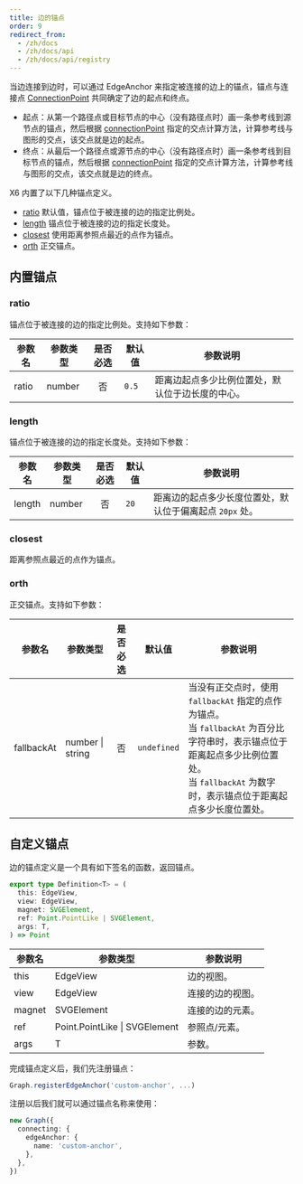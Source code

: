 ```yaml
---
title: 边的锚点
order: 9
redirect_from:
  - /zh/docs
  - /zh/docs/api
  - /zh/docs/api/registry
---
```


当边连接到边时，可以通过 EdgeAnchor 来指定被连接的边上的锚点，锚点与连接点 [ConnectionPoint](/zh/docs/api/registry/connection-point) 共同确定了边的起点和终点。

- 起点：从第一个路径点或目标节点的中心（没有路径点时）画一条参考线到源节点的锚点，然后根据 [connectionPoint](/zh/docs/api/registry/connection-point) 指定的交点计算方法，计算参考线与图形的交点，该交点就是边的起点。
- 终点：从最后一个路径点或源节点的中心（没有路径点时）画一条参考线到目标节点的锚点，然后根据 [connectionPoint](/zh/docs/api/registry/connection-point) 指定的交点计算方法，计算参考线与图形的交点，该交点就是边的终点。

X6 内置了以下几种锚点定义。

- [ratio](#ratio) 默认值，锚点位于被连接的边的指定比例处。
- [length](#length) 锚点位于被连接的边的指定长度处。
- [closest](#closest) 使用距离参照点最近的点作为锚点。
- [orth](#orth) 正交锚点。

<code id="edge-anchor-playground" src="@/src/api/edge-anchor/playground/index.tsx"></code>

## 内置锚点

### ratio

锚点位于被连接的边的指定比例处。支持如下参数：

| 参数名 | 参数类型 | 是否必选 | 默认值 | 参数说明                                       |
|--------|----------|:-------:|--------|--------------------------------------------|
| ratio  | number   |    否    | `0.5`  | 距离边起点多少比例位置处，默认位于边长度的中心。 |

### length

锚点位于被连接的边的指定长度处。支持如下参数：

| 参数名 | 参数类型 | 是否必选 | 默认值 | 参数说明                                               |
|--------|----------|:-------:|--------|----------------------------------------------------|
| length | number   |    否    | `20`   | 距离边的起点多少长度位置处，默认位于偏离起点 `20px` 处。 |

### closest

距离参照点最近的点作为锚点。

### orth

正交锚点。支持如下参数：

| 参数名     | 参数类型         | 是否必选 | 默认值      | 参数说明                                                                                                                                                                                     |
|------------|------------------|:-------:|-------------|------------------------------------------------------------------------------------------------------------------------------------------------------------------------------------------|
| fallbackAt | number \| string |    否    | `undefined` | 当没有正交点时，使用 `fallbackAt` 指定的点作为锚点。<br>当 `fallbackAt` 为百分比字符串时，表示锚点位于距离起点多少比例位置处。 <br> 当 `fallbackAt` 为数字时，表示锚点位于距离起点多少长度位置处。 |

## 自定义锚点

边的锚点定义是一个具有如下签名的函数，返回锚点。

```ts
export type Definition<T> = (
  this: EdgeView,
  view: EdgeView,
  magnet: SVGElement,
  ref: Point.PointLike | SVGElement,
  args: T,
) => Point
```

| 参数名 | 参数类型                      | 参数说明        |
|--------|-------------------------------|---------------|
| this   | EdgeView                      | 边的视图。       |
| view   | EdgeView                      | 连接的边的视图。 |
| magnet | SVGElement                    | 连接的边的元素。 |
| ref    | Point.PointLike \| SVGElement | 参照点/元素。    |
| args   | T                             | 参数。           |

完成锚点定义后，我们先注册锚点：

```ts
Graph.registerEdgeAnchor('custom-anchor', ...)
```

注册以后我们就可以通过锚点名称来使用：

```ts
new Graph({
  connecting: {
    edgeAnchor: {
      name: 'custom-anchor',
    },
  },
})
```